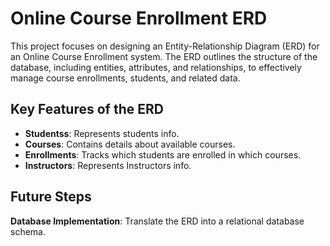 # Online Course Enrollment ERD

This project focuses on designing an Entity-Relationship Diagram (ERD) for an Online Course Enrollment system. The ERD outlines the structure of the database, including entities, attributes, and relationships, to effectively manage course enrollments, students, and related data.

## Key Features of the ERD
- **Studentss**: Represents students info.
- **Courses**: Contains details about available courses.
- **Enrollments**: Tracks which students are enrolled in which courses.
- **Instructors**: Represents Instructors info.


## Future Steps
**Database Implementation**: Translate the ERD into a relational database schema.
